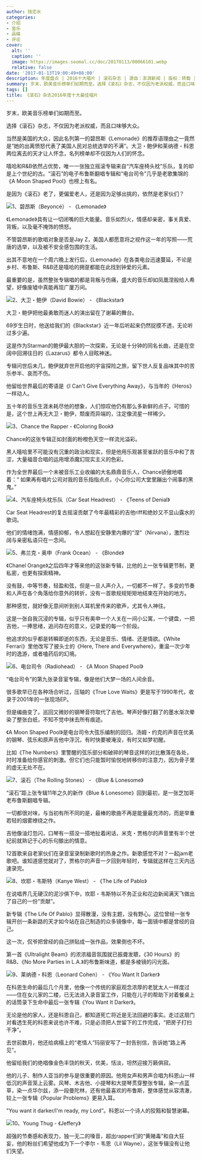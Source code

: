 ```yaml
---
author: 钱恋水
categories:
- 介绍
- 音乐
- 品碟
- 评论
cover:
  alt: ''
  caption: ''
  image: https://images.soomal.cc/doc/20170113/00066101.webp
  relative: false
date: '2017-01-13T19:00:49+08:00'
description: 年度盘点 | 2016十大唱片 | 滚石杂志 | 源自：澎湃新闻 | 版权：转载 |  平均/总评分：10.00/40
summary: 岁末，欧美音乐榜单们如期而至。选择《滚石》杂志，不仅因为老派权威，而且口味够大众。当然是美国的大众，因此名列第一的碧昂斯《Lemonade》的推荐语理由之一竟然是“她的出离愤怒代表了美国人民对总统选举的不满”……
tags: []
title: 《滚石》杂志2016年度十大最佳唱片
---
```


岁末，欧美音乐榜单们如期而至。

选择《滚石》杂志，不仅因为老派权威，而且口味够大众。

当然是美国的大众，因此名列第一的碧昂斯《Lemonade》的推荐语理由之一竟然是“她的出离愤怒代表了美国人民对总统选举的不满”。大卫・鲍伊和莱纳德・科恩两位离去的天才让人怀念，名列榜单却不仅因为人们的怀念。

嘻哈和R&B依然占优势，唯一一张独立摇滚专辑来自“汽车座椅头枕”乐队，复的却是上个世纪的古。“滚石”的电子布鲁斯翻唱专辑和“电台司令”几乎是老歌集锦的《A Moon Shaped Pool》也榜上有名。

是因为《滚石》老了，更偏爱老人，还是因为足够出挑的，依然是老家伙们？

![1、碧昂斯（Beyoncé） - 《Lemonade》](https://images.soomal.cc/doc/20170113/00066091.webp)





《Lemonade》具有让一切闭嘴的巨大能量。音乐如烈火，情感却亲密，事关真爱、背叛，以及毫不掩饰的愤怒。

不管碧昂斯的歌唱对象是否是Jay Z，美国人都愿意将之视作这一年的写照――荒唐的选举，以及被不安全感包围的生活。

出其不意地在一个周六晚上发行后，《Lemonade》在各类电台迅速蔓延，不论是乡村、布鲁斯、R&B还是嘻哈的拥趸都能在此找到钟爱的元素。

最重要的是，虽然整张专辑唱的都是背叛与伤痛，盛大的音乐却如凤凰涅般给人希望，好像废墟中真能再现广厦万间。

![2、大卫・鲍伊（David Bowie） - 《Blackstar》](https://images.soomal.cc/doc/20170113/00066092.webp)





大卫・鲍伊把他最勇敢而迷人的演出留在了谢幕的舞台。

69岁生日时，他送给我们的《Blackstar》近一年后听起来仍然捉摸不透，无论听过多少遍。

这是作为Starman的鲍伊最大胆的一次探索，无论是十分钟的同名长曲，还是在空阔中回溯往日的《Lazarus》都令人目眩神迷。

专辑问世后未几，鲍伊就弃世开启他的宇宙探险之旅，留下世人反复品味其中的苦乐参半、哀而不伤。

他留给世界最后的寄语是《I Can't Give Everything Away》，与当年的《Heros》一样动人。

五十年的音乐生涯未耗尽他的想象，人们惊叹他仍有那么多新鲜的点子。可惜的是，这个世上再无大卫・鲍伊，颓废而异端的，注定像流星一样稀少。

![3、Chance the Rapper - 《Coloring Book》](https://images.soomal.cc/doc/20170113/00066093.webp)





Chance的这张专辑正如封面的粉橙色天空一样流光溢彩。

黑人嘻哈里不可能没有沉重的政治和现实，但是他用乐观甚至雀跃的音乐中和了苦涩，大量福音合唱的运用增添魔幻现实主义的色彩。

作为全世界最后一个未被音乐工业收编的大名鼎鼎音乐人，Chance骄傲地唱着：“ 如果再有唱片公司对我的音乐指指点点，小心你公司大堂里蹦出个闹事的黑鬼。”

![4、汽车座椅头枕乐队（Car Seat Headrest） - 《Teens of Denial》](https://images.soomal.cc/doc/20170113/00066094.webp)





Car Seat Headrest的复古摇滚贡献了今年最精彩的吉他riff和绝妙又不显山露水的歌词。

他们的情绪饱满，情感抑郁，令人想起在安静里内爆的“涅”（Nirvana），激烈壮阔与亲密私语只在一念间。

![5、弗兰克・奥申（Frank Ocean） - 《Blonde》](https://images.soomal.cc/doc/20170113/00066095.webp)





《Chanel Orange》之后四年才等来他的这张新专辑，比他的上一张专辑更节制，更私密，也更有探索精神。

没有鼓，中等节奏，轻盈和弦，但是一旦人声介入，一切都不一样了。多变的节奏和人声在各个角落给你意外的转折，没有一首歌规规矩矩地结束在开始的地方。

那种感觉，就好像无意间听到别人耳机里传来的歌声，尤其令人神往。

这是一张自我沉浸的专辑，似乎只有奥申一个人关在一间小公寓，一个键盘，一把吉他，一捧思绪，追问存在的意义，记录爱的每一个阶段。

他追求的似乎都是转瞬即逝的东西，无论是音乐、情绪、还是情欲。《White Ferrari》里他改写了披头士的《Here, There and Everywhere》，重温一次少年时的逸游，或者嗑药后的幻境。

![6、电台司令（Radiohead） - 《A Moon Shaped Pool》](https://images.soomal.cc/doc/20170113/00066096.webp)





“电台司令”的第九张录音室专辑，像是他们大梦一场的人间余音。

很多歌早已在各种场合听过，压轴的《True Love Waits》更是写于1990年代，收录于2001年的一张现场EP。

但是编曲变了。巡回又微妙的钢琴音符取代了吉他。琴声好像打翻了的墨水渐次晕染了整张白纸，不知不觉中抹去所有痕迹。

《A Moon Shaped Pool》是电台司令大弦乐编制的回归。汤姆・约克的声音在优美的钢琴、弦乐和原声吉他中浮沉，有时快要被淹没，有时又如梦初醒。

比如《The Numbers》里警醒的弦乐部分和破碎的琴音这样的对比散落在各处，时时准备给你感官的刺激。但它们也只能暂时愉悦地转移你的注意力，因为骨子里的虚无无处不在。

![7、滚石（The Rolling Stones） - 《Blue & Lonesome》](https://images.soomal.cc/doc/20170113/00066097.webp)





“滚石”距上张专辑11年之久的新作《Blue & Lonesome》回到最初，是一张芝加哥老布鲁斯翻唱专辑。

一切都很对味，与当初有所不同的是，最棒的歌曲不再是能量最充沛的，而是举重若轻的烟雾缭绕之作。

吉他像油灯忽闪，口琴有一搭没一搭地扯着闲话，米克・贾格尔的声音里有半个世纪前就熟记于心的乐句酿出的情意。

12首歌来自老家伙们在录音室录制新歌时的热身之作。新歌感觉不对？一起jam老歌吧。谁知道感觉就对了，贾格尔的声音一夕回到年轻时，专辑就这样在三天内迅速录完。

![8、坎耶・韦斯特（Kanye West） - 《The Life of Pablo》](https://images.soomal.cc/doc/20170113/00066098.webp)





在说唱界几无硬汉的泥沙俱下中，坎耶・韦斯特以不务正业和花边新闻满天飞做出了自己的一份“贡献”。

新专辑《The Life Of Pablo》显得散漫，没有主题，没有野心。这位曾经一张专辑开创一条新路的天才如今站在自己制造的众多镜像中，每一面镜中都是曾经的自己。

这一次，侃爷把曾经的自己拼贴成一张作品，效果倒也不坏。

第一首《Ultralight Beam》的浓浓福音氛围就已振聋发聩，《30 Hours》的R&B、《No More Parties in L.A.》的布鲁斯味道，都是多棱镜的闪光面。

![9、莱纳德・科恩（Leonard Cohen） - 《You Want It Darker》](https://images.soomal.cc/doc/20170113/00066099.webp)





在科恩生命的最后几个月里，他像一个传统的家庭观念浓厚的老犹太人一样度过――住在女儿家的二楼，已无法进入录音室工作，只能在儿子的帮助下对着餐桌上的话筒录下生命中最后一张专辑《You Want It Darker》。

无论是他的家人，还是科恩自己，都知道死亡将近是无法回避的事实。走过这扇门对看透生死的科恩来说也许不难，只是必须把人世留下的工作完成，“把房子打扫干净”。

去世前数月，他还给病榻上的“老情人”玛丽安写了一封告别信，告诉她“路上再见”。

他留给我们的绝唱像金色丰饶的秋天，优美，恬淡，坦然迎接万籁俱寂。

他的儿子、制作人亚当的参与是很重要的原因。他用女声和男声合唱为科恩山一样低沉的声音笼上云雾。风琴、木吉他、小提琴和大提琴贯穿整张专辑，染一点蓝草，染一点华尔兹，添一段曼陀林，还有他最喜欢的布鲁斯，整体感觉从容清澈，较上一张专辑《Popular Problems》更易入耳。

"You want it darker/I'm ready, my Lord”。科恩以一个诗人的狡黠和智慧谢幕。

![10、Young Thug - 《Jeffery》](https://images.soomal.cc/doc/20170113/00066100.webp)





超强的节奏感和表现力，独一无二的嗓音，超出rapper们的“黄赌毒”和自大狂妄，他的粉丝们希望他成为下一个李尔・韦恩（Lil Wayne），这张专辑没有让他们失望。